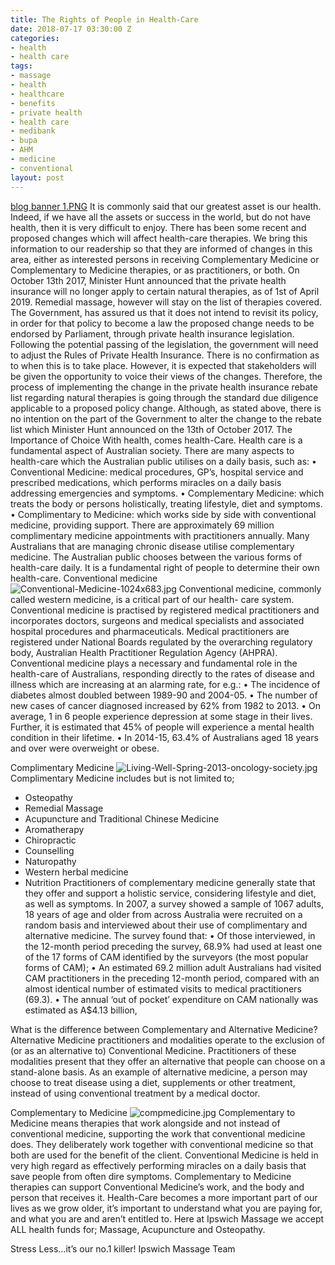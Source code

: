 ```yaml
---
title: The Rights of People in Health-Care
date: 2018-07-17 03:30:00 Z
categories:
- health
- health care
tags:
- massage
- health
- healthcare
- benefits
- private health
- health care
- medibank
- bupa
- AHM
- medicine
- conventional
layout: post
---
```


[blog banner 1.PNG](/uploads/blog%20banner%201.PNG)
It is commonly said that our greatest asset is our health. Indeed, if we have all the assets or success in the world, but do not have health, then it is very difficult to enjoy. There has been some recent and proposed changes which will affect health-care therapies. We bring this information to our readership so that they are informed of changes in this area, either as interested persons in receiving Complementary Medicine or Complementary to Medicine therapies, or as practitioners, or both.
On October 13th 2017, Minister Hunt announced that the private health insurance will no longer apply to certain natural therapies, as of 1st of April 2019. Remedial massage, however will stay on the list of therapies covered. 
The Government, has assured us that it does not intend to revisit its policy, in order for that policy to become a law the proposed change needs to be endorsed by Parliament, through private health insurance legislation. 
Following the potential passing of the legislation, the government will need to adjust the Rules of Private Health Insurance. There is no confirmation as to when this is to take place. 
However, it is expected that stakeholders will be given the opportunity to voice their views of the changes. Therefore, the process of implementing the change in the private health insurance rebate list regarding natural therapies is going through the standard due diligence applicable to a proposed policy change. Although, as stated above, there is no intention on the part of the Government to alter the change to the rebate list which Minister Hunt announced on the 13th of October 2017. 
The Importance of Choice 
With health, comes health-Care. Health care is a fundamental aspect of Australian society. There are many aspects to health-care which the Australian public utilises on a daily basis, such as: 
•	Conventional Medicine: medical procedures, GP’s, hospital service and prescribed medications, which performs miracles on a daily basis addressing emergencies and symptoms. 
•	Complementary Medicine: which treats the body or persons holistically, treating lifestyle, diet and symptoms. 
•	Complimentary to Medicine: which works side by side with conventional medicine, providing support. 
There are approximately 69 million complimentary medicine appointments with practitioners annually. Many Australians that are managing chronic disease utilise complementary medicine. The Australian public chooses between the various forms of health-care daily. It is a fundamental right of people to determine their own health-care.
Conventional medicine 
![Conventional-Medicine-1024x683.jpg](/uploads/Conventional-Medicine-1024x683.jpg)
Conventional medicine, commonly called western medicine, is a critical part of our health- care system. Conventional medicine is practised by registered medical practitioners and incorporates doctors, surgeons and medical specialists and associated hospital procedures and pharmaceuticals. Medical practitioners are registered under National Boards regulated by the overarching regulatory body, Australian Health Practitioner Regulation Agency (AHPRA). 
Conventional medicine plays a necessary and fundamental role in the health-care of Australians, responding directly to the rates of disease and illness which are increasing at an alarming rate, for e.g.: 
•	The incidence of diabetes almost doubled between 1989-90 and 2004-05. 
•	The number of new cases of cancer diagnosed increased by 62% from 1982 to 2013.
•	On average, 1 in 6 people experience depression at some stage in their lives. Further, it is estimated that 45% of people will experience a mental health condition in their lifetime. 
•	In 2014-15, 63.4% of Australians aged 18 years and over were overweight or obese. 

Complimentary Medicine 
![Living-Well-Spring-2013-oncology-society.jpg](/uploads/Living-Well-Spring-2013-oncology-society.jpg)
Complimentary Medicine includes but is not limited to; 
-	Osteopathy
-	Remedial Massage 
-	Acupuncture and Traditional Chinese Medicine 
-	Aromatherapy
-	Chiropractic 
-	Counselling 
-	Naturopathy 
-	Western herbal medicine 
-	Nutrition
Practitioners of complementary medicine generally state that they offer and support a holistic service, considering lifestyle and diet, as well as symptoms. In 2007, a survey showed a sample of 1067 adults, 18 years of age and older from across Australia were recruited on a random basis and interviewed about their use of complimentary and alternative medicine. The survey found that: 
•	Of those interviewed, in the 12-month period preceding the survey, 68.9% had used at least one of the 17 forms of CAM identified by the surveyors (the most popular forms of CAM); 
•	An estimated 69.2 million adult Australians had visited CAM practitioners in the preceding 12-month period, compared with an almost identical number of estimated visits to medical practitioners (69.3). 
•	The annual ‘out of pocket’ expenditure on CAM nationally was estimated as A$4.13 billion, 

What is the difference between Complementary and Alternative Medicine? 
Alternative Medicine practitioners and modalities operate to the exclusion of (or as an alternative to) Conventional Medicine. Practitioners of these modalities present that they offer an alternative that people can choose on a stand-alone basis. As an example of alternative medicine, a person may choose to treat disease using a diet, supplements or other treatment, instead of using conventional treatment by a medical doctor. 

Complementary to Medicine 
![compmedicine.jpg](/uploads/compmedicine.jpg)
Complementary to Medicine means therapies that work alongside and not instead of conventional medicine, supporting the work that conventional medicine does. They deliberately work together with conventional medicine so that both are used for the benefit of the client. 
Conventional Medicine is held in very high regard as effectively performing miracles on a daily basis that save people from often dire symptoms. Complementary to Medicine therapies can support Conventional Medicine’s work, and the body and person that receives it.
Health-Care becomes a more important part of our lives as we grow older, it’s important to understand what you are paying for, and what you are and aren’t entitled to. Here at Ipswich Massage we accept ALL health funds for; Massage, Acupuncture and Osteopathy.

Stress Less…it’s our no.1 killer! 
Ipswich Massage Team 

